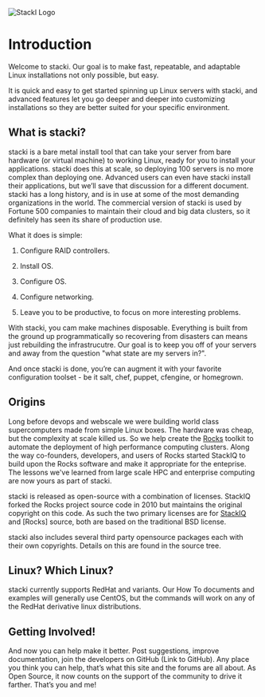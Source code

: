 ![StackI Logo](https://github.com/StackIQ/stacki/blob/master/logo.png?raw=true)

# Introduction

Welcome to stacki.
Our goal is to make fast, repeatable, and adaptable Linux installations not only possible, but easy.

It is quick and easy to get started spinning up Linux servers with stacki, and advanced features let you go deeper and deeper into customizing installations so they are better suited for your specific environment.


## What is stacki?

stacki is a bare metal install tool that can take your server from bare hardware (or virtual machine) to working Linux, ready for you to install your applications.
stacki does this at scale, so deploying 100 servers is no more complex than deploying one.
Advanced users can even have stacki install their applications, but we’ll save that discussion for a different document. stacki has a long history, and is in use at some of the most demanding organizations in the world.
The commercial version of stacki is used by Fortune 500 companies to maintain their cloud and big data clusters, so it definitely has seen its share of production use.

What it does is simple:

1. Configure RAID controllers.

2. Install OS.

3. Configure OS.

4. Configure networking.

5. Leave you to be productive, to focus on more interesting problems.

With stacki, you cam make machines disposable.
Everything is built from the ground up programmatically so recovering from disasters can means just rebuilding the infrastrucutre.
Our goal is to keep you off of your servers and away from the question "what state are my servers in?".

And once stacki is done, you’re can augment it with your favorite configuration toolset - be it salt, chef, puppet, cfengine, or homegrown.

## Origins

Long before devops and webscale we were building world class supercomputers made from simple Linux boxes.
The hardware was cheap, but the complexity at scale killed us.
So we help create the [Rocks](http://www.rocksclusters.org) toolkit to automate the deployment of high performance computing clusters.
Along the way co-founders, developers, and users of Rocks started StackIQ to build upon the Rocks software and make it appropriate for the enteprise.
The lessons we've learned from large scale HPC and enterprise computing are now yours as part of stacki.

stacki is released as open-source with a combination of licenses.
StackIQ forked the Rocks project source code in 2010 but maintains the original copyright on this code.
As such the two primary licenses are for [StackIQ](copyright-stacki) and [Rocks] source,
both are based on the traditional BSD license.

stacki also includes several third party opensource packages each with their own copyrights.
Details on this are found in the source tree.

## Linux? Which Linux?

stacki currently supports RedHat and variants.
Our How To documents and examples will generally use CentOS, but the commands will work on any of the RedHat derivative linux distributions.

## Getting Involved!

And now you can help make it better.
Post suggestions, improve documentation, join the developers on GitHub (Link to GitHub).
Any place you think you can help, that’s what this site and the forums are all about.
As Open Source, it now counts on the support of the community to drive it farther.
That’s you and me!


